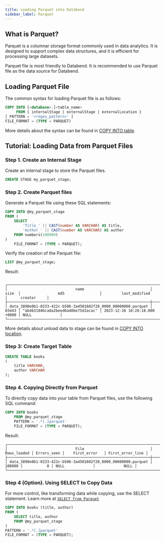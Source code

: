 ```yaml
---
title: Loading Parquet into Databend
sidebar_label: Parquet
---
```


## What is Parquet?

Parquet is a columnar storage format commonly used in data analytics. It is designed to support complex data structures, and it is efficient for processing large datasets.

Parquet file is most friendly to Databend. It is recommended to use Parquet file as the data source for Databend.

## Loading Parquet File

The common syntax for loading Parquet file is as follows:

```sql
COPY INTO [<database>.]<table_name>
     FROM { internalStage | externalStage | externalLocation }
[ PATTERN = '<regex_pattern>' ]
FILE_FORMAT = (TYPE = PARQUET)
```

More details about the syntax can be found in [COPY INTO table](/sql/sql-commands/dml/dml-copy-into-table).

## Tutorial: Loading Data from Parquet Files

### Step 1. Create an Internal Stage

Create an internal stage to store the Parquet files.

```sql
CREATE STAGE my_parquet_stage;
```

### Step 2. Create Parquet files

Generate a Parquet file using these SQL statements:

```sql
COPY INTO @my_parquet_stage
FROM (
    SELECT
        'Title_' || CAST(number AS VARCHAR) AS title,
        'Author_' || CAST(number AS VARCHAR) AS author
    FROM numbers(100000)
)
    FILE_FORMAT = (TYPE = PARQUET);
```

Verify the creation of the Parquet file:

```sql
LIST @my_parquet_stage;
```

Result:

```text

┌──────────────────────────────────────────────────────────────────────────────────────────────────────────────────────────────────────────────────────────────────┐
│                               name                              │  size  │                 md5                │         last_modified         │      creator     │
├─────────────────────────────────────────────────────────────────┼────────┼────────────────────────────────────┼───────────────────────────────┼──────────────────┤
│ data_3890e0b1-0233-422c-b506-3a4501602f28_0000_00000000.parquet │  65443 │ "ab4631846ca8a2beed6a48be75d2acac" │ 2023-12-26 10:28:18.000 +0000 │ NULL             │
└──────────────────────────────────────────────────────────────────────────────────────────────────────────────────────────────────────────────────────────────────┘
```

More details about unload data to stage can be found in [COPY INTO location](/sql/sql-commands/dml/dml-copy-into-location).

### Step 3: Create Target Table

```sql
CREATE TABLE books
(
    title VARCHAR,
    author VARCHAR
);
```

### Step 4. Copying Directly from Parquet

To directly copy data into your table from Parquet files, use the following SQL command:

```sql
COPY INTO books
    FROM @my_parquet_stage
    PATTERN = '.*[.]parquet'
    FILE_FORMAT = (TYPE = PARQUET);
```

Result:

```text
┌───────────────────────────────────────────────────────────────────────────────────────────────────────────────────────────────────┐
│                               File                              │ Rows_loaded │ Errors_seen │    First_error   │ First_error_line │
├─────────────────────────────────────────────────────────────────┼─────────────┼─────────────┼──────────────────┼──────────────────┤
│ data_3890e0b1-0233-422c-b506-3a4501602f28_0000_00000000.parquet │      100000 │           0 │ NULL             │             NULL │
└───────────────────────────────────────────────────────────────────────────────────────────────────────────────────────────────────┘
```

### Step 4 (Option). Using SELECT to Copy Data

For more control, like transforming data while copying, use the SELECT statement. Learn more at [`SELECT from Parquet`](../04-transform/00-querying-parquet.md)

```sql
COPY INTO books (title, author)
FROM (
    SELECT title, author
    FROM @my_parquet_stage
)
PATTERN = '.*[.]parquet'
FILE_FORMAT = (TYPE = PARQUET);
```
